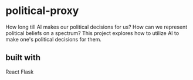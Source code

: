 # political-proxy
How long till AI makes our political decisions for us? How can we represent political beliefs on a spectrum? This project explores how to utilize AI to make one's political decisions for them.

## built with 

React
Flask
